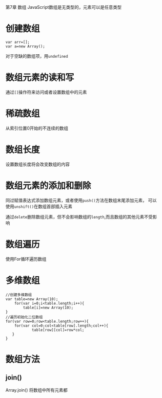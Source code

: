 第7章 数组
JavaScript数组是无类型的，元素可以是任意类型

# 创建数组
```
var arr=[];
var a=new Array();

```
对于空缺的数组项，用`undefined`

# 数组元素的读和写
通过`[]`操作符来访问或者设置数组中的元素


# 稀疏数组
从索引位置0开始的不连续的数组

# 数组长度

设置数组长度将会改变数组的内容

# 数组元素的添加和删除
同过赋值表达式添加数组元素，或者使用`push()`方法在数组末尾添加元素，
可以使用`unshift()`在数组首部插入元素

通过`delete`删除数组元素，但不会影响数组的`length`,而且数组的其他元素不受影响

# 数组遍历
使用For循环遍历数组


# 多维数组

```
//创建多维数组
var table=new Array(10);
    for(var i=0;i<table.length;i++){
        table[i]=new Array(10);
}
//遍历初始化二位数组
for(var row=0;row<table.length;row++){
    for(var col=0;col<table[row].length;col++){
            table[row][col]=row*col;
   }
}

```


# 数组方法

## join()
Array.join() 将数组中所有元素都

